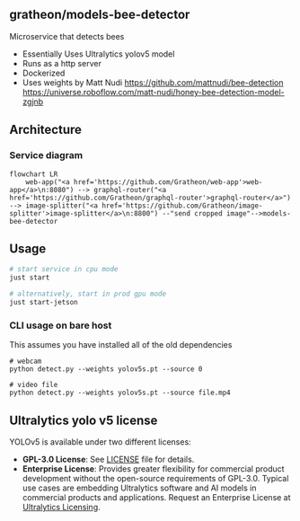 ## gratheon/models-bee-detector

Microservice that detects bees

- Essentially Uses Ultralytics yolov5 model
- Runs as a http server
- Dockerized
- Uses weights by Matt Nudi
  https://github.com/mattnudi/bee-detection
  https://universe.roboflow.com/matt-nudi/honey-bee-detection-model-zgjnb

## Architecture

### Service diagram

```mermaid
flowchart LR
    web-app("<a href='https://github.com/Gratheon/web-app'>web-app</a>\n:8080") --> graphql-router("<a href='https://github.com/Gratheon/graphql-router'>graphql-router</a>") --> image-splitter("<a href='https://github.com/Gratheon/image-splitter'>image-splitter</a>\n:8800") --"send cropped image"-->models-bee-detector
```


## Usage

```bash
# start service in cpu mode
just start

# alternatively, start in prod gpu mode
just start-jetson
```

### CLI usage on bare host

This assumes you have installed all of the old dependencies

```
# webcam
python detect.py --weights yolov5s.pt --source 0

# video file
python detect.py --weights yolov5s.pt --source file.mp4
```

## Ultralytics yolo v5 license

YOLOv5 is available under two different licenses:

- **GPL-3.0 License**: See [LICENSE](https://github.com/ultralytics/yolov5/blob/master/LICENSE) file for details.
- **Enterprise License**: Provides greater flexibility for commercial product development without the open-source requirements of GPL-3.0. Typical use cases are embedding Ultralytics software and AI models in commercial products and applications. Request an Enterprise License at [Ultralytics Licensing](https://ultralytics.com/license).

```

```
